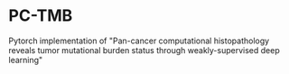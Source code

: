 # PC-TMB
 Pytorch implementation of "Pan-cancer computational histopathology reveals tumor mutational burden status through weakly-supervised deep learning"
